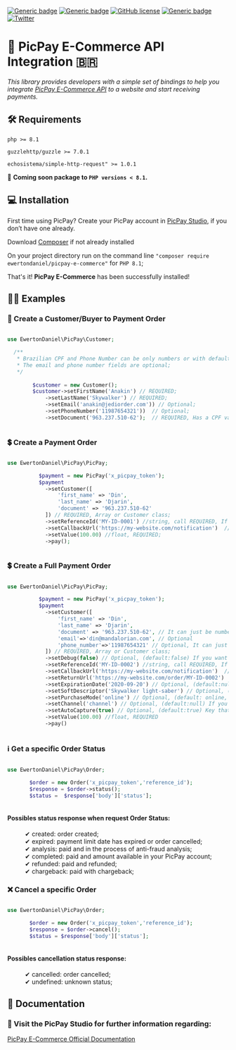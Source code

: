 [![Generic badge](https://img.shields.io/github/last-commit/ewertondaniel/picpay-e-commerce-php-sdk)](https://github.com/EwertonDaniel/picpay-e-commerce-php-sdk)
[![Generic badge](https://img.shields.io/badge/stable-v1.0.4-blue.svg)](https://github.com/EwertonDaniel/PicPay-E-Commerce)
[![GitHub license](https://img.shields.io/github/license/ewertondaniel/picpay-e-commerce-php-sdk)](https://github.com/Naereen/StrapDown.js/blob/master/LICENSE)
[![Generic badge](https://img.shields.io/packagist/dm/ewertondaniel/picpay-e-commerce?color=blue)](https://packagist.org/packages/ewertondaniel/picpay-e-commerce)
[![Twitter](https://img.shields.io/twitter/follow/dsrewerton?style=social)](https://twitter.com/dsrewerton)


# 💚 PicPay E-Commerce API Integration 🇧🇷

_This library provides developers with a simple set of bindings to help you
integrate [PicPay E-Commerce API](https://studio.picpay.com/produtos/e-commerce) to a website
and start receiving payments._

## 🛠 Requirements

`php >= 8.1`

`guzzlehttp/guzzle >= 7.0.1`

`echosistema/simple-http-request" >= 1.0.1`

📢 **Coming soon package to `PHP versions < 8.1`.**

## 💻 Installation

First time using PicPay? Create your PicPay account in [PicPay Studio](https://studio.picpay.com/download), if you don’t
have one already.

Download [Composer](https://getcomposer.org/) if not already installed

On your project directory run on the command line `"composer require ewertondaniel/picpay-e-commerce"` for `PHP 8.1`;

That's it! **PicPay E-Commerce** has been successfully installed!

## 🧑‍💻 Examples

### 👤 Create a Customer/Buyer to Payment Order

```php

use EwertonDaniel\PicPay\Customer;

  /**
   * Brazilian CPF and Phone Number can be only numbers or with default mask;
   * The email and phone number fields are optional;
   */
  
        $customer = new Customer();
        $customer->setFirstName('Anakin') // REQUIRED;
            ->setLastName('Skywalker') // REQUIRED;
            ->setEmail('anakin@jediorder.com')) // Optional;
            ->setPhoneNumber('11987654321'))  // Optional;
            ->setDocument('963.237.510-62');  // REQUIRED, Has a CPF validation rule;
            
```

### 💲 Create a Payment Order

```php

use EwertonDaniel\PicPay\PicPay;

          $payment = new PicPay('x_picpay_token');
          $payment
            ->setCustomer([
                'first_name' => 'Din',
                'last_name' => 'Djarin',
                'document' => '963.237.510-62'
            ]) // REQUIRED, Array or Customer class;
            ->setReferenceId('MY-ID-0001') //string, call REQUIRED, If you want an auto reference id, please call empty ex.: setReferenceId();
            ->setCallbackUrl('https://my-website.com/notification')  // REQUIRED, Where PicPay will return with POST notification;
            ->setValue(100.00) //float, REQUIRED;
            ->pay();
            
```

### 💲 Create a Full Payment Order

```php

use EwertonDaniel\PicPay\PicPay;

          $payment = new PicPay('x_picpay_token');
          $payment
            ->setCustomer([
                'first_name' => 'Din',
                'last_name' => 'Djarin',
                'document' => '963.237.510-62', // It can just be numbers ex.: '96323751062'
                'email'=>'din@mandalorian.com', // Optional
                'phone_number'=>'11987654321' // Optional, It can just be masked ex.: '(11) 98765-4321, (11) 8765-4321 etc...'
            ]) // REQUIRED, Array or Customer class;
            ->setDebug(false) // Optional, (default:false) If you want to debug the request (default false);
            ->setReferenceId('MY-ID-0002') //string, call REQUIRED, If no value is entered, Reference ID will be created automatically, ex.: setReferenceId();
            ->setCallbackUrl('https://my-website.com/notification')  // REQUIRED, Where PicPay will return with POST notification;
            ->setReturnUrl('https://my-website.com/order/MY-ID-0002')  // Optional, (default:null) where customer will be redirected from PicPay Payment Page;
            ->setExpirationDate('2020-09-20') // Optional, (default:null) Format Y-m-d (yyyy-mm-dd);
            ->setSoftDescriptor('Skywalker light-saber') // Optional, (default:null) Description to customer, or an item description;
            ->setPurchaseMode('online') // Optional, (default: online, available options [online, in-store]);
            ->setChannel('channel') // Optional, (default:null) If you have another store, take a look in official documentation;
            ->setAutoCapture(true) // Optional, (default:true) Key that will define that this charge will be of the late capture type;
            ->setValue(100.00) //float, REQUIRED
            ->pay()
            
```

### ℹ Get a specific Order Status

```php

use EwertonDaniel\PicPay\Order;

       $order = new Order('x_picpay_token','reference_id');
       $response = $order->status();
       $status =  $response['body']['status'];
            
```

#### Possibles status response when request Order Status:

<dl>
  <dd>✔ created: order created;</dd>
  <dd>✔ expired: payment limit date has expired or order cancelled;</dd>
  <dd>✔ analysis: paid and in the process of anti-fraud analysis;</dd>
  <dd>✔ completed: paid and amount available in your PicPay account;</dd>
  <dd>✔ refunded: paid and refunded;</dd>
  <dd>✔ chargeback: paid with chargeback;</dd>
</dl>

### ❌ Cancel a specific Order

```php

use EwertonDaniel\PicPay\Order;

       $order = new Order('x_picpay_token','reference_id');
       $response = $order->cancel();
       $status = $response['body']['status'];
            
```

#### Possibles cancellation status response:

<dl>
  <dd>✔ cancelled: order cancelled;</dd>
  <dd>✔ undefined: unknown status;</dd>
</dl>

## 📖 Documentation

### 🔗 Visit the PicPay Studio for further information regarding:

[PicPay E-Commerce Official Documentation](https://studio.picpay.com/produtos/e-commerce)
